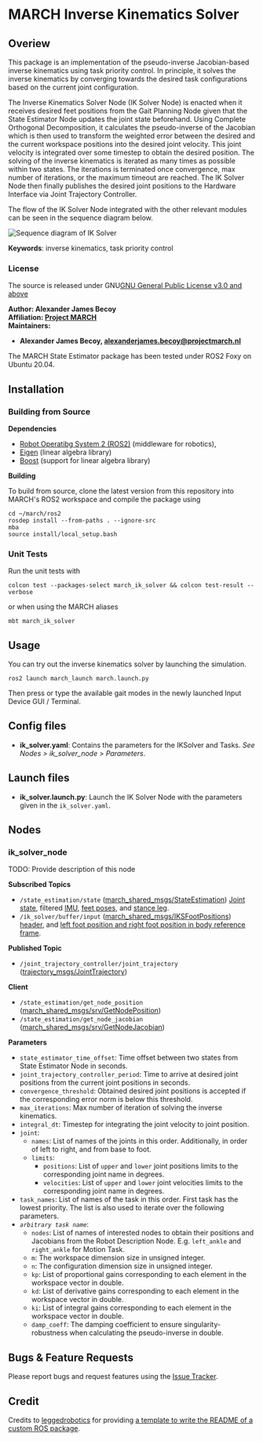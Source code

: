 # MARCH Inverse Kinematics Solver

## Overiew

This package is an implementation of the pseudo-inverse Jacobian-based inverse kinematics using task priority control. In principle, it solves the inverse kinematics by converging towards the desired task configurations based on the current joint configuration. 

The Inverse Kinematics Solver Node (IK Solver Node) is enacted when it receives desired feet positions from the Gait Planning Node given that the State Estimator Node updates the joint state beforehand. Using Complete Orthogonal Decomposition, it calculates the pseudo-inverse of the Jacobian which is then used to transform the weighted error between the desired and the current workspace positions into the desired joint velocity. This joint velocity is integrated over some timestep to obtain the desired position. The solving of the inverse kinematics is iterated as many times as possible within two states. The iterations is terminated once convergence, max number of iterations, or the maximum timeout are reached. The IK Solver Node then finally publishes the desired joint positions to the Hardware Interface via Joint Trajectory Controller.

The flow of the IK Solver Node integrated with the other relevant modules can be seen in the sequence diagram below.

![Sequence diagram of IK Solver](./docs/imgs/seq_diagram_iks.png)



**Keywords**: inverse kinematics, task priority control

### License

The source is released under GNU[GNU General Public License v3.0 and above](https://gitlab.com/project-march/march/-/blob/main/LICENSE.md)

**Author: Alexander James Becoy <br/>
Affiliation: [Project MARCH](https://www.projectmarch.nl)<br/>
Maintainers:**

- **Alexander James Becoy, alexanderjames.becoy@projectmarch.nl**

The MARCH State Estimator package has been tested under ROS2 Foxy on Ubuntu 20.04.

## Installation

### Building from Source

**Dependencies**

- [Robot Operatibg System 2 (ROS2)](https://docs.ros.org/en/foxy/index.html) (middleware for robotics),
- [Eigen](https://eigen.tuxfamily.org/index.php?title=Main_Page) (linear algebra library)
- [Boost](https://www.boost.org/) (support for linear algebra library)

**Building**

To build from source, clone the latest version from this repository into MARCH's ROS2 workspace and compile the package using

```Linux
cd ~/march/ros2
rosdep install --from-paths . --ignore-src
mba
source install/local_setup.bash
```

### Unit Tests

Run the unit tests with

```Linux
colcon test --packages-select march_ik_solver && colcon test-result --verbose
```

or when using the MARCH aliases

```Linux
mbt march_ik_solver
```

## Usage

You can try out the inverse kinematics solver by launching the simulation.

```Linux
ros2 launch march_launch march.launch.py
```

Then press or type the available gait modes in the newly launched Input Device GUI / Terminal.

## Config files

- **ik_solver.yaml**: Contains the parameters for the IKSolver and Tasks. _See Nodes > ik\_solver\_node > Parameters_.

## Launch files

- **ik_solver.launch.py**: Launch the IK Solver Node with the parameters given in the `ik_solver.yaml`.

## Nodes

### ik_solver_node

TODO: Provide description of this node

**Subscribed Topics**

- `/state_estimation/state` ([march_shared_msgs/StateEstimation](https://gitlab.com/project-march/march/-/blob/dev/ros2/src/shared/march_shared_msgs/msg/StateEstimation.msg?ref_type=heads))
    [Joint state](http://docs.ros.org/en/melodic/api/sensor_msgs/html/msg/JointState.html), filtered [IMU](https://docs.ros2.org/foxy/api/sensor_msgs/msg/Imu.html), [feet poses](http://docs.ros.org/en/noetic/api/geometry_msgs/html/msg/Pose.html), and [stance leg](https://docs.ros2.org/foxy/api/std_msgs/msg/UInt64.html).
- `/ik_solver/buffer/input` ([march_shared_msgs/IKSFootPositions](https://gitlab.com/project-march/march/-/blob/dev/ros2/src/shared/march_shared_msgs/msg/IksFootPositions.msg?ref_type=heads))
    [header](https://docs.ros2.org/latest/api/std_msgs/msg/Header.html), and [left foot position and right foot position in body reference frame](https://docs.ros2.org/latest/api/geometry_msgs/msg/Point.html).

**Published Topic**

- `/joint_trajectory_controller/joint_trajectory` ([trajectory_msgs/JointTrajectory](https://docs.ros2.org/foxy/api/trajectory_msgs/msg/JointTrajectory.html))

**Client**

- `/state_estimation/get_node_position` ([march_shared_msgs/srv/GetNodePosition](https://gitlab.com/project-march/march/-/blob/dev/ros2/src/shared/march_shared_msgs/srv/GetNodePosition.srv?ref_type=heads))
- `/state_estimation/get_node_jacobian` ([march_shared_msgs/srv/GetNodeJacobian](https://gitlab.com/project-march/march/-/blob/dev/ros2/src/shared/march_shared_msgs/srv/GetNodeJacobian.srv?ref_type=heads))

**Parameters**

- `state_estimator_time_offset`: Time offset between two states from State Estimator Node in seconds.
- `joint_trajectory_controller_period`: Time to arrive at desired joint positions from the current joint positions in seconds.
- `convergence_threshold`: Obtained desired joint positions is accepted if the corresponding error norm is below this threshold.
- `max_iterations`: Max number of iteration of solving the inverse kinematics.
- `integral_dt`: Timestep for integrating the joint velocity to joint position.
- `joint`:
    - `names`: List of names of the joints in this order. Additionally, in order of left to right, and from base to foot.
    - `limits`: 
        - `positions`: List of `upper` and `lower` joint positions limits to the corresponding joint name in degrees.
        - `velocities`:  List of `upper` and `lower` joint velocities limits to the corresponding joint name in degrees.
- `task_names`: List of names of the task in this order. First task has the lowest priority. The list is also used to iterate over the following parameters.
- _`arbitrary task name`_:
    - `nodes`: List of names of interested nodes to obtain their positions and Jacobians from the Robot Description Node. E.g. `left_ankle` and `right_ankle` for Motion Task.
    - `m`: The workspace dimension size in unsigned integer.
    - `n`: The configuration dimension size in unsigned integer.
    - `kp`: List of proportional gains corresponding to each element in the workspace vector in double.
    - `kd`: List of derivative gains corresponding to each element in the workspace vector in double.
    - `ki`: List of integral gains corresponding to each element in the workspace vector in double.
    - `damp_coeff`: The damping coefficient to ensure singularity-robustness when calculating the pseudo-inverse in double.

## Bugs & Feature Requests

Please report bugs and request features using the [Issue Tracker](https://gitlab.com/project-march/march/-/issues).

## Credit

Credits to [leggedrobotics](https://github.com/leggedrobotics/ros_best_practices/tree/main) for providing [a template to write the README of a custom ROS package](https://github.com/leggedrobotics/ros_best_practices/tree/main/ros_package_template).